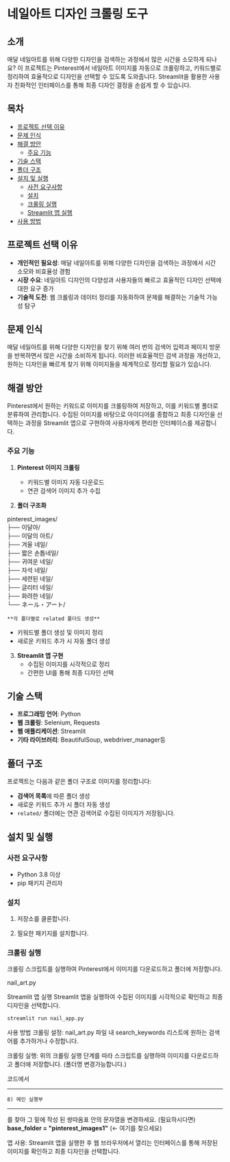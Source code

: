 # 네일아트 디자인 크롤링 도구

## 소개
매달 네일아트를 위해 다양한 디자인을 검색하는 과정에서 많은 시간을 소모하게 되나요? 이 프로젝트는 Pinterest에서 네일아트 이미지를 자동으로 크롤링하고, 
키워드별로 정리하여 효율적으로 디자인을 선택할 수 있도록 도와줍니다. Streamlit을 활용한 사용자 친화적인 인터페이스를 통해 최종 디자인 결정을 손쉽게 할 수 있습니다.

## 목차
- [프로젝트 선택 이유](#프로젝트-선택-이유)
- [문제 인식](#문제-인식)
- [해결 방안](#해결-방안)
  - [주요 기능](#주요-기능)
- [기술 스택](#기술-스택)
- [폴더 구조](#폴더-구조)
- [설치 및 실행](#설치-및-실행)
  - [사전 요구사항](#사전-요구사항)
  - [설치](#설치)
  - [크롤링 실행](#크롤링-실행)
  - [Streamlit 앱 실행](#streamlit-앱-실행)
- [사용 방법](#사용-방법)

## 프로젝트 선택 이유
- **개인적인 필요성**: 매달 네일아트를 위해 다양한 디자인을 검색하는 과정에서 시간 소모와 비효율성 경험
- **시장 수요**: 네일아트 디자인의 다양성과 사용자들의 빠르고 효율적인 디자인 선택에 대한 요구 증가
- **기술적 도전**: 웹 크롤링과 데이터 정리를 자동화하여 문제를 해결하는 기술적 가능성 탐구

## 문제 인식
매달 네일아트를 위해 다양한 디자인을 찾기 위해 여러 번의 검색어 입력과 페이지 방문을 반복하면서 많은 시간을 소비하게 됩니다. 
이러한 비효율적인 검색 과정을 개선하고, 원하는 디자인을 빠르게 찾기 위해 이미지들을 체계적으로 정리할 필요가 있습니다.

## 해결 방안
Pinterest에서 원하는 키워드로 이미지를 크롤링하여 저장하고, 이를 키워드별 폴더로 분류하여 관리합니다. 
수집된 이미지를 바탕으로 아이디어를 종합하고 최종 디자인을 선택하는 과정을 Streamlit 앱으로 구현하여 사용자에게 편리한 인터페이스를 제공합니다.

### 주요 기능
1. **Pinterest 이미지 크롤링**
   - 키워드별 이미지 자동 다운로드
   - 연관 검색어 이미지 추가 수집

2. **폴더 구조화**

pinterest_images/      
    ├── 이달아/       
    ├── 이달의 아트/     
    ├── 겨울 네일/     
    ├── 짧은 손톱네일/    
    ├── 귀여운 네일/     
    ├── 자석 네일/     
    ├── 세련된 네일/    
    ├── 글리터 네일/     
    ├── 화려한 네일/      
    └── ネール・アート/     
    
    **각 폴더별로 related 폴더도 생성**
    
   - 키워드별 폴더 생성 및 이미지 정리
   - 새로운 키워드 추가 시 자동 폴더 생성
     

3. **Streamlit 앱 구현**
   - 수집된 이미지를 시각적으로 정리
   - 간편한 UI를 통해 최종 디자인 선택

## 기술 스택
- **프로그래밍 언어**: Python
- **웹 크롤링**: Selenium, Requests
- **웹 애플리케이션**: Streamlit
- **기타 라이브러리**: BeautifulSoup, webdriver_manager등

## 폴더 구조
프로젝트는 다음과 같은 폴더 구조로 이미지를 정리합니다:

- **검색어 목록**에 따른 폴더 생성
- 새로운 키워드 추가 시 폴더 자동 생성
- `related/` 폴더에는 연관 검색어로 수집된 이미지가 저장됩니다.

## 설치 및 실행

### 사전 요구사항
- Python 3.8 이상
- pip 패키지 관리자

### 설치
1. 저장소를 클론합니다.

2. 필요한 패키지를 설치합니다.

### 크롤링 실행
크롤링 스크립트를 실행하여 Pinterest에서 이미지를 다운로드하고 폴더에 저장합니다.

nail_art.py

Streamlit 앱 실행
Streamlit 앱을 실행하여 수집된 이미지를 시각적으로 확인하고 최종 디자인을 선택합니다.

```bash
streamlit run nail_app.py
```

사용 방법
크롤링 설정: nail_art.py 파일 내 search_keywords 리스트에 원하는 검색어를 추가하거나 수정합니다.

크롤링 실행: 위의 크롤링 실행 단계를 따라 스크립트를 실행하여 이미지를 다운로드하고 폴더에 저장합니다. (폴더명 변경가능합니다.)

코드에서 
- - - - - - - - -- ---- ----- --------------------
    8) 메인 실행부
 - - - - - - - - ----- ----- --- -----------------
  를 찾아 그 밑에 작성 된 쌍따옴표 안의 문자열을 변경하세요. (필요하시다면)
   **base_folder = "pinterest_images1"** (← 여기를 찾으세요)

   
앱 사용: Streamlit 앱을 실행한 후 웹 브라우저에서 열리는 인터페이스를 통해 저장된 이미지를 확인하고 최종 디자인을 선택합니다.

